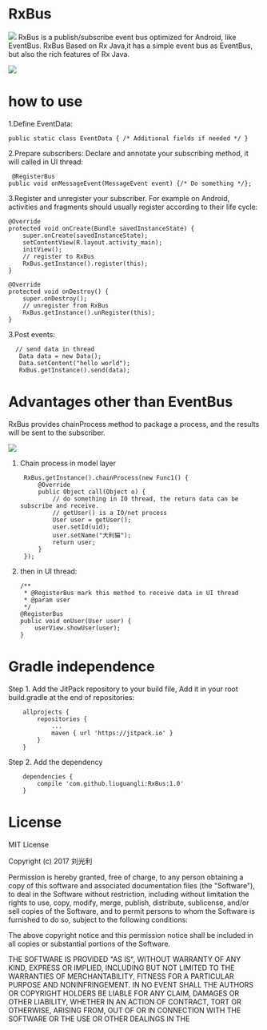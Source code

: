 # RxBus
[![](https://jitpack.io/v/liuguangli/RxBus.svg)](https://jitpack.io/#liuguangli/RxBus)
RxBus is a publish/subscribe event bus optimized for Android, like EventBus.
RxBus Based on Rx Java,it has a simple event bus as EventBus, but also the rich features of Rx Java.

![](https://github.com/liuguangli/RxBus/blob/master/RxBus.png)

# how to use

1.Define EventData:

    public static class EventData { /* Additional fields if needed */ }


2.Prepare subscribers: Declare and annotate your subscribing method, it will called in UI thread:

     @RegisterBus
    public void onMessageEvent(MessageEvent event) {/* Do something */};

3.Register and unregister your subscriber. For example on Android, activities and fragments should usually register according to their life cycle:

    @Override
    protected void onCreate(Bundle savedInstanceState) {
        super.onCreate(savedInstanceState);
        setContentView(R.layout.activity_main);
        initView();
        // register to RxBus
        RxBus.getInstance().register(this);
    }

    @Override
    protected void onDestroy() {
        super.onDestroy();
        // unregister from RxBus
        RxBus.getInstance().unRegister(this);
    }
3.Post events:


      // send data in thread
       Data data = new Data();
       Data.setContent("hello world");
       RxBus.getInstance().send(data);


# Advantages other than EventBus

RxBus provides chainProcess method to package a process, and the results will be sent to the subscriber.


![](https://github.com/liuguangli/RxBus/blob/master/RxBusChain.png)

1. Chain process in model layer

        RxBus.getInstance().chainProcess(new Func1() {
            @Override
            public Object call(Object o) {
                // do something in IO thread, the return data can be subscribe and receive.
                // getUser() is a IO/net process
                User user = getUser();
                user.setId(uid);
                user.setName("大利猫");
                return user;
            }
        });


2. then in UI thread:

       /**
        * @RegisterBus mark this method to receive data in UI thread
        * @param user
        */
       @RegisterBus
       public void onUser(User user) {
           userView.showUser(user);
       }

# Gradle independence

Step 1. Add the JitPack repository to your build file, Add it in your root build.gradle at the end of repositories:

       	allprojects {
       		repositories {
       			...
       			maven { url 'https://jitpack.io' }
       		}
       	}

Step 2. Add the dependency

       	dependencies {
       		compile 'com.github.liuguangli:RxBus:1.0'
       	}

# License

MIT License

Copyright (c) 2017 刘光利

Permission is hereby granted, free of charge, to any person obtaining a copy
of this software and associated documentation files (the "Software"), to deal
in the Software without restriction, including without limitation the rights
to use, copy, modify, merge, publish, distribute, sublicense, and/or sell
copies of the Software, and to permit persons to whom the Software is
furnished to do so, subject to the following conditions:

The above copyright notice and this permission notice shall be included in all
copies or substantial portions of the Software.

THE SOFTWARE IS PROVIDED "AS IS", WITHOUT WARRANTY OF ANY KIND, EXPRESS OR
IMPLIED, INCLUDING BUT NOT LIMITED TO THE WARRANTIES OF MERCHANTABILITY,
FITNESS FOR A PARTICULAR PURPOSE AND NONINFRINGEMENT. IN NO EVENT SHALL THE
AUTHORS OR COPYRIGHT HOLDERS BE LIABLE FOR ANY CLAIM, DAMAGES OR OTHER
LIABILITY, WHETHER IN AN ACTION OF CONTRACT, TORT OR OTHERWISE, ARISING FROM,
OUT OF OR IN CONNECTION WITH THE SOFTWARE OR THE USE OR OTHER DEALINGS IN THE